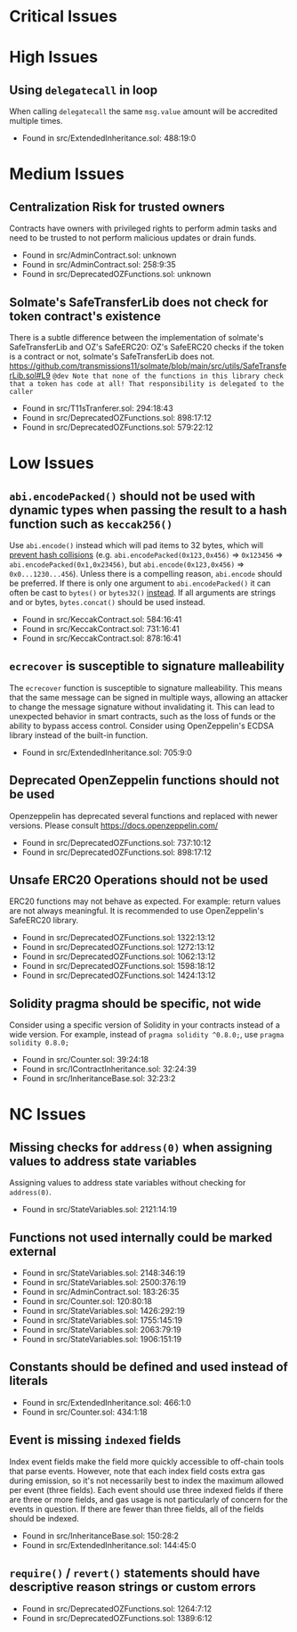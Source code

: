 # Critical Issues
# High Issues
## Using `delegatecall` in loop
When calling `delegatecall` the same `msg.value` amount will be accredited multiple times.
- Found in src/ExtendedInheritance.sol: 488:19:0
# Medium Issues
## Centralization Risk for trusted owners
Contracts have owners with privileged rights to perform admin tasks and need to be trusted to not perform malicious updates or drain funds.
- Found in src/AdminContract.sol: unknown
- Found in src/AdminContract.sol: 258:9:35
- Found in src/DeprecatedOZFunctions.sol: unknown
## Solmate's SafeTransferLib does not check for token contract's existence
There is a subtle difference between the implementation of solmate's SafeTransferLib and OZ's SafeERC20: OZ's SafeERC20 checks if the token is a contract or not, solmate's SafeTransferLib does not.
https://github.com/transmissions11/solmate/blob/main/src/utils/SafeTransferLib.sol#L9 
`@dev Note that none of the functions in this library check that a token has code at all! That responsibility is delegated to the caller`

- Found in src/T11sTranferer.sol: 294:18:43
- Found in src/DeprecatedOZFunctions.sol: 898:17:12
- Found in src/DeprecatedOZFunctions.sol: 579:22:12
# Low Issues
## `abi.encodePacked()` should not be used with dynamic types when passing the result to a hash function such as `keccak256()`
Use `abi.encode()` instead which will pad items to 32 bytes, which will [prevent hash collisions](https://docs.soliditylang.org/en/v0.8.13/abi-spec.html#non-standard-packed-mode) (e.g. `abi.encodePacked(0x123,0x456)` => `0x123456` => `abi.encodePacked(0x1,0x23456)`, but `abi.encode(0x123,0x456)` => `0x0...1230...456`). Unless there is a compelling reason, `abi.encode` should be preferred. If there is only one argument to `abi.encodePacked()` it can often be cast to `bytes()` or `bytes32()` [instead](https://ethereum.stackexchange.com/questions/30912/how-to-compare-strings-in-solidity#answer-82739).
If all arguments are strings and or bytes, `bytes.concat()` should be used instead.
- Found in src/KeccakContract.sol: 584:16:41
- Found in src/KeccakContract.sol: 731:16:41
- Found in src/KeccakContract.sol: 878:16:41
## `ecrecover` is susceptible to signature malleability
The `ecrecover` function is susceptible to signature malleability. This means that the same message can be signed in multiple ways, allowing an attacker to change the message signature without invalidating it. This can lead to unexpected behavior in smart contracts, such as the loss of funds or the ability to bypass access control. Consider using OpenZeppelin's ECDSA library instead of the built-in function.
- Found in src/ExtendedInheritance.sol: 705:9:0
## Deprecated OpenZeppelin functions should not be used
Openzeppelin has deprecated several functions and replaced with newer versions. Please consult https://docs.openzeppelin.com/
- Found in src/DeprecatedOZFunctions.sol: 737:10:12
- Found in src/DeprecatedOZFunctions.sol: 898:17:12
## Unsafe ERC20 Operations should not be used
ERC20 functions may not behave as expected. For example: return values are not always meaningful. It is recommended to use OpenZeppelin's SafeERC20 library.
- Found in src/DeprecatedOZFunctions.sol: 1322:13:12
- Found in src/DeprecatedOZFunctions.sol: 1272:13:12
- Found in src/DeprecatedOZFunctions.sol: 1062:13:12
- Found in src/DeprecatedOZFunctions.sol: 1598:18:12
- Found in src/DeprecatedOZFunctions.sol: 1424:13:12
## Solidity pragma should be specific, not wide
Consider using a specific version of Solidity in your contracts instead of a wide version. For example, instead of `pragma solidity ^0.8.0;`, use `pragma solidity 0.8.0;`
- Found in src/Counter.sol: 39:24:18
- Found in src/IContractInheritance.sol: 32:24:39
- Found in src/InheritanceBase.sol: 32:23:2
# NC Issues
## Missing checks for `address(0)` when assigning values to address state variables
Assigning values to address state variables without checking for `address(0)`.
- Found in src/StateVariables.sol: 2121:14:19
## Functions not used internally could be marked external

- Found in src/StateVariables.sol: 2148:346:19
- Found in src/StateVariables.sol: 2500:376:19
- Found in src/AdminContract.sol: 183:26:35
- Found in src/Counter.sol: 120:80:18
- Found in src/StateVariables.sol: 1426:292:19
- Found in src/StateVariables.sol: 1755:145:19
- Found in src/StateVariables.sol: 2063:79:19
- Found in src/StateVariables.sol: 1906:151:19
## Constants should be defined and used instead of literals

- Found in src/ExtendedInheritance.sol: 466:1:0
- Found in src/Counter.sol: 434:1:18
## Event is missing `indexed` fields
Index event fields make the field more quickly accessible to off-chain tools that parse events. However, note that each index field costs extra gas during emission, so it's not necessarily best to index the maximum allowed per event (three fields). Each event should use three indexed fields if there are three or more fields, and gas usage is not particularly of concern for the events in question. If there are fewer than three fields, all of the fields should be indexed.
- Found in src/InheritanceBase.sol: 150:28:2
- Found in src/ExtendedInheritance.sol: 144:45:0
## `require()` / `revert()` statements should have descriptive reason strings or custom errors

- Found in src/DeprecatedOZFunctions.sol: 1264:7:12
- Found in src/DeprecatedOZFunctions.sol: 1389:6:12
